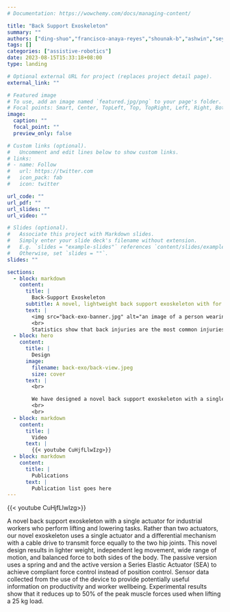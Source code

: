 ```yaml
---
# Documentation: https://wowchemy.com/docs/managing-content/

title: "Back Support Exoskeleton"
summary: ""
authors: ["ding-shuo","francisco-anaya-reyes","shounak-b","ashwin","seyram-ofori","cindy-sia"]
tags: []
categories: ["assistive-robotics"]
date: 2023-08-15T15:33:18+08:00
type: landing

# Optional external URL for project (replaces project detail page).
external_link: ""

# Featured image
# To use, add an image named `featured.jpg/png` to your page's folder.
# Focal points: Smart, Center, TopLeft, Top, TopRight, Left, Right, BottomLeft, Bottom, BottomRight.
image:
  caption: ""
  focal_point: ""
  preview_only: false

# Custom links (optional).
#   Uncomment and edit lines below to show custom links.
# links:
# - name: Follow
#   url: https://twitter.com
#   icon_pack: fab
#   icon: twitter

url_code: ""
url_pdf: ""
url_slides: ""
url_video: ""

# Slides (optional).
#   Associate this project with Markdown slides.
#   Simply enter your slide deck's filename without extension.
#   E.g. `slides = "example-slides"` references `content/slides/example-slides.md`.
#   Otherwise, set `slides = ""`.
slides: ""

sections:
  - block: markdown
    content:
      title: |
        Back-Support Exoskeleton
      subtitle: A novel, lightweight back support exoskeleton with for industrial workers who perform lifting and lowering tasks.
      text: |
        <img src="back-exo-banner.jpg" alt="an image of a person wearing a back exoskeleton" title="Back Exoskeleton" width="100%">
        <br>
        Statistics show that back injuries are the most common injuries in the worplace, comprising of approximately 41.7% of all workplace injuries in 2017. We have designed a back support exoskeleton that can reduce the risk of back injuries by reducing the peak muscle forces used when lifting and lowering heavy loads. Our unique design allows independent leg movement, wide range of motion, and balanced force to both sides of the body. The passive version uses a spring and and the active version a Series Elastic Actuator (SEA) to achieve compliant force control instead of position control. Sensor data collected from the use of the device to provide potentially useful information on productivity and worker wellbeing. Experimental results show that it reduces up to 50% of the peak muscle forces used when lifting a 25 kg load.
  - block: hero
    content:
      title: |
        Design
      image:
        filename: back-exo/back-view.jpeg
        size: cover
      text: |
        <br>

        We have designed a novel back support exoskeleton with a single actuator for industrial workers who perform lifting and lowering tasks. Rather than two actuators, our novel exoskeleton uses a single actuator and a differential mechanism with a cable drive to transmit force equally to the two hip joints. This novel design results in lighter weight, independent leg movement, wide range of motion, and balanced force to both sides of the body. The passive version uses a spring and and the active version a Series Elastic Actuator (SEA) to achieve compliant force control instead of position control. Sensor data collected from the use of the device to provide potentially useful information on productivity and worker wellbeing. Experimental results show that it reduces up to 50% of the peak muscle forces used when lifting a 25 kg load.
        <br>
        <br>
  - block: markdown
    content:
      title: |
        Video
      text: |
        {{< youtube CuHjfLlwIzg>}}
  - block: markdown
    content:
      title: |
        Publications
      text: |
        Publication list goes here
---
```


{{< youtube CuHjfLlwIzg>}}

A novel back support exoskeleton with a single actuator for industrial workers who perform lifting and lowering tasks. Rather than two actuators, our novel exoskeleton uses a single actuator and a differential mechanism with a cable drive to transmit force equally to the two hip joints. This novel design results in lighter weight, independent leg movement, wide range of motion, and balanced force to both sides of the body. The passive version uses a spring and and the active version a Series Elastic Actuator (SEA) to achieve compliant force control instead of position control. Sensor data collected from the use of the device to provide potentially useful information on productivity and worker wellbeing. Experimental results show that it reduces up to 50% of the peak muscle forces used when lifting a 25 kg load.
